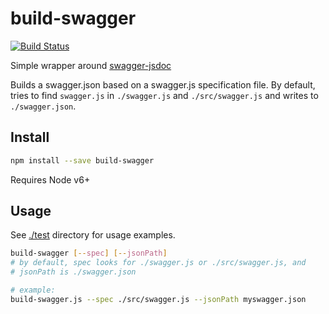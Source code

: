 # build-swagger

[![Build Status](https://travis-ci.org/blockai/build-swagger.svg?branch=master)](https://travis-ci.org/blockai/build-swagger)

Simple wrapper around [swagger-jsdoc](https://github.com/Surnet/swagger-jsdoc)

Builds a swagger.json based on a swagger.js specification file. By
default, tries to find `swagger.js` in `./swagger.js` and
`./src/swagger.js` and writes to `./swagger.json`.

## Install

```bash
npm install --save build-swagger
```

Requires Node v6+

## Usage

See [./test](./test) directory for usage examples.

```bash
build-swagger [--spec] [--jsonPath]
# by default, spec looks for ./swagger.js or ./src/swagger.js, and
# jsonPath is ./swagger.json

# example:
build-swagger.js --spec ./src/swagger.js --jsonPath myswagger.json
```